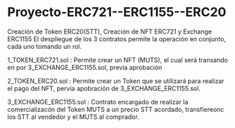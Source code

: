 # Proyecto-ERC721--ERC1155--ERC20
Creación de Token ERC20(STT), Creación de NFT ERC721 y Exchange ERC1155
El despliegue de los 3 contratos permite la operación en conjunto, cada uno tomando un rol. 

1_TOKEN_ERC721.sol : Permite crear un NFT (MUTS), el cual será transando en por 3_EXCHANGE_ERC1155.sol, previa aprobación

2_TOKEN_ERC20.sol : Permite crear un Token que se utilizará para realizar el pago del NFT, pervia apobración de 3_EXCHANGE_ERC1155.sol.

3_EXCHANGE_ERC1155.sol : Contrato encargado de realizar la comercializacón del Token MUTS a un precio STT acordado, transfiereonc los STT al vendedor y el MUTS al comprador.

